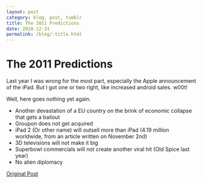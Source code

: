 ```yaml
---
layout: post
category: blog, post, tumblr
title: The 2011 Predictions
date: 2010-12-31
permalink: /blog/:title.html
---
```


# The 2011 Predictions

Last year I was wrong for the most part, especially the Apple announcement of the iPad. But I got one or two right, like increased android sales. w00t!

Well, here goes nothing yet again.

- Another devastation of a EU country on the brink of economic collapse that gets a bailout
- Groupon does not get acquired
- iPad 2 (Or other name) will outsell more than iPad (4.19 million worldwide, from an article written on November 2nd)
- 3D televisions will not make it big
- Superbowl commercials will not create another viral hit (Old Spice last year)
- No alien diplomacy

[Original Post](http://jermspeaks.com/post/2542788849/the-2011-predictions)
